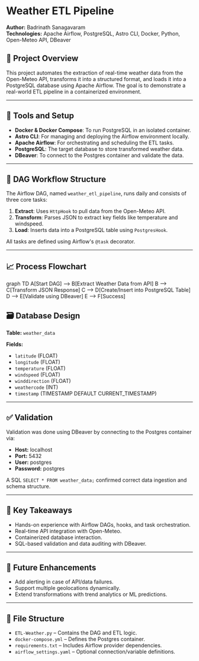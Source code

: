 # Weather ETL Pipeline

**Author:** Badrinath Sanagavaram  
**Technologies:** Apache Airflow, PostgreSQL, Astro CLI, Docker, Python, Open-Meteo API, DBeaver

## 📌 Project Overview

This project automates the extraction of real-time weather data from the Open-Meteo API, transforms it into a structured format, and loads it into a PostgreSQL database using Apache Airflow. The goal is to demonstrate a real-world ETL pipeline in a containerized environment.

---

## 🔧 Tools and Setup

- **Docker & Docker Compose**: To run PostgreSQL in an isolated container.
- **Astro CLI**: For managing and deploying the Airflow environment locally.
- **Apache Airflow**: For orchestrating and scheduling the ETL tasks.
- **PostgreSQL**: The target database to store transformed weather data.
- **DBeaver**: To connect to the Postgres container and validate the data.

---

## 🧱 DAG Workflow Structure

The Airflow DAG, named `weather_etl_pipeline`, runs daily and consists of three core tasks:

1. **Extract**: Uses `HttpHook` to pull data from the Open-Meteo API.
2. **Transform**: Parses JSON to extract key fields like temperature and windspeed.
3. **Load**: Inserts data into a PostgreSQL table using `PostgresHook`.

All tasks are defined using Airflow's `@task` decorator.

---

## 📈 Process Flowchart

graph TD
    A[Start DAG] --> B[Extract Weather Data from API]
    B --> C[Transform JSON Response]
    C --> D[Create/Insert into PostgreSQL Table]
    D --> E[Validate using DBeaver]
    E --> F[Success]

## 🗃️ Database Design

**Table:** `weather_data`  

**Fields:**
- `latitude` (FLOAT)  
- `longitude` (FLOAT)  
- `temperature` (FLOAT)  
- `windspeed` (FLOAT)  
- `winddirection` (FLOAT)  
- `weathercode` (INT)  
- `timestamp` (TIMESTAMP DEFAULT CURRENT_TIMESTAMP)  

---

## ✅ Validation

Validation was done using DBeaver by connecting to the Postgres container via:

- **Host:** localhost  
- **Port:** 5432  
- **User:** postgres  
- **Password:** postgres  

A SQL `SELECT * FROM weather_data;` confirmed correct data ingestion and schema structure.

---

## 📌 Key Takeaways

- Hands-on experience with Airflow DAGs, hooks, and task orchestration.  
- Real-time API integration with Open-Meteo.  
- Containerized database interaction.  
- SQL-based validation and data auditing with DBeaver.  

---

## 🚀 Future Enhancements

- Add alerting in case of API/data failures.  
- Support multiple geolocations dynamically.  
- Extend transformations with trend analytics or ML predictions.  

---

## 📁 File Structure

- `ETL-Weather.py` – Contains the DAG and ETL logic.  
- `docker-compose.yml` – Defines the Postgres container.  
- `requirements.txt` – Includes Airflow provider dependencies.  
- `airflow_settings.yaml` – Optional connection/variable definitions.  
